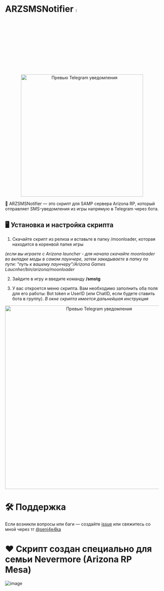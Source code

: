 # ARZSMSNotifier <img src="https://media1.tenor.com/m/2wPCzBrKJP8AAAAd/hyper-anime.gif" width="5%"/>

<p align="center">
  <img src="https://github.com/user-attachments/assets/1a929c3c-26a6-46a2-af79-220787ceb574" alt="Превью Telegram уведомления" width="400"/>
</p>

📲 ARZSMSNotifier — это скрипт для SAMP сервера Arizona RP, который отправляет SMS-уведомления из игры напрямую в Telegram через бота.

## 🖥 Установка и настройка скрипта
1. Скачайте скрипт из релиза и вставьте в папку /moonloader, которая находится в коренвой папке игры

  *(если вы играете с Arizona launcher - для начала скачайте moonloader во вкладке моды в самом лаунчере, затем закидываете в папку по пути: "путь к вашему лаунчеру"/Arizona Games Laucnher/bin/arizona/moonloader*

2. Зайдите в игру и введите команду **/smstg**

3. У вас откроется меню скрипта. Вам необходимо заполнить оба поля для его работы: Bot token и UserID (или ChatID, если будете ставить бота в группу).
   *В окне скрипта имеется дальнейшая инструкция*

<p align="center">
  <img src="https://github.com/user-attachments/assets/8c8898d7-a2ab-447b-8828-6e78f4be8642" alt="Превью Telegram уведомления" width="600"/>
</p>

# 🛠 Поддержка
Если возникли вопросы или баги — создайте [issue](https://github.com/nikanikoo/ARZSMSNotifer/issues) или свяжитесь со мной через тг [@seni4e4ka](https://t.me/seni4e4ka)

# ❤️ Скрипт создан специально для семьи Nevermore (Arizona RP Mesa)

![image](https://github.com/user-attachments/assets/57bfb78a-2db9-4559-ad3a-583bc51cef5c)
